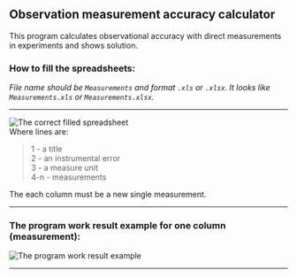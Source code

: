 ## Observation measurement accuracy calculator

This program calculates observational accuracy with direct measurements in experiments and shows solution.

### How to fill the spreadsheets:
*File name should be `Measurements` and format `.xls` or `.xlsx`. It looks like `Measurements.xls` or `Measurements.xlsx`.*
***

![The correct filled spreadsheet](https://github.com/storm-sergey/obs-err-calc/blob/master/spreadsheet_example.png)<br/>
Where lines are:<br/>
>1 - a title<br/>
>2 - an instrumental error<br/>
>3 - a measure unit<br/>
>4-n - measurements<br/>

The each column must be a new single measurement.
***

### The program work result example for one column (measurement):
![The program work result example](https://github.com/storm-sergey/obs-err-calc/blob/master/result.png)<br/>
***

